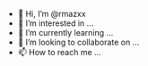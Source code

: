 - 👋 Hi, I’m @rmazxx
- 👀 I’m interested in ...
- 🌱 I’m currently learning ...
- 💞️ I’m looking to collaborate on ...
- 📫 How to reach me ...

<!---
rmazxx/rmazxx is a ✨ special ✨ repository because its `README.md` (this file) appears on your GitHub profile.
You can click the Preview link to take a look at your changes.
--->
